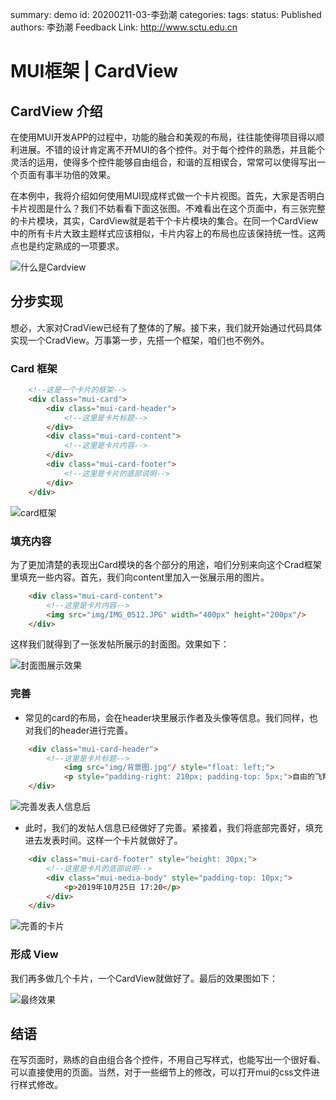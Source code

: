 summary: demo
id: 20200211-03-李劲潮
categories:
tags:
status: Published
authors: 李劲潮
Feedback Link: http://www.sctu.edu.cn

# MUI框架 | CardView

## CardView 介绍

在使用MUI开发APP的过程中，功能的融合和美观的布局，往往能使得项目得以顺利进展。不错的设计肯定离不开MUI的各个控件。对于每个控件的熟悉，并且能个灵活的运用，使得多个控件能够自由组合，和谐的互相锲合，常常可以使得写出一个页面有事半功倍的效果。

在本例中，我将介绍如何使用MUI现成样式做一个卡片视图。首先，大家是否明白卡片视图是什么？我们不妨看看下面这张图。不难看出在这个页面中，有三张完整的卡片模块，其实，CardView就是若干个卡片模块的集合。在同一个CardView中的所有卡片大致主题样式应该相似，卡片内容上的布局也应该保持统一性。这两点也是约定熟成的一项要求。

![什么是Cardview](assets/20200211-03-李劲潮-01.png)

## 分步实现

想必，大家对CradView已经有了整体的了解。接下来，我们就开始通过代码具体实现一个CradView。万事第一步，先搭一个框架，咱们也不例外。

### Card 框架

``` html	
    <!--这是一个卡片的框架-->
	<div class="mui-card">
		<div class="mui-card-header">
			<!--这里是卡片标题-->
		</div>
		<div class="mui-card-content">
			<!--这里是卡片内容-->
		</div>
		<div class="mui-card-footer">
			<!--这里是卡片的底部说明-->
		</div>
	</div>
```

![card框架](assets/20200211-03-李劲潮-02.png)

### 填充内容

为了更加清楚的表现出Card模块的各个部分的用途，咱们分别来向这个Crad框架里填充一些内容。首先，我们向content里加入一张展示用的图片。

``` html
    <div class="mui-card-content">
		<!--这里是卡片内容-->
		<img src="img/IMG_0512.JPG" width="400px" height="200px"/>
	</div>
```

这样我们就得到了一张发帖所展示的封面图。效果如下：

![封面图展示效果](assets/20200211-03-李劲潮-03.png)

### 完善

- 常见的card的布局，会在header块里展示作者及头像等信息。我们同样，也对我们的header进行完善。

``` html
    <div class="mui-card-header">
		<!--这里是卡片标题-->
			<img src="img/背景图.jpg"/ style="float: left;">
			<p style="padding-right: 210px; padding-top: 5px;">自由的飞翔</p>
	</div>
```

![完善发表人信息后](assets/20200211-03-李劲潮-04.png)

- 此时，我们的发帖人信息已经做好了完善。紧接着，我们将底部完善好，填充进去发表时间。这样一个卡片就做好了。

``` html			
    <div class="mui-card-footer" style="height: 30px;">
		<!--这里是卡片的底部说明-->
		<div class="mui-media-body" style="padding-top: 10px;">
			<p>2019年10月25日 17:20</p>
		</div>
	</div>
```

![完善的卡片](assets/20200211-03-李劲潮-05.png) 

### 形成 View

我们再多做几个卡片，一个CardView就做好了。最后的效果图如下： 

![最终效果](assets/20200211-03-李劲潮-06.png)

## 结语

在写页面时，熟练的自由组合各个控件，不用自己写样式，也能写出一个很好看、可以直接使用的页面。当然，对于一些细节上的修改，可以打开mui的css文件进行样式修改。
